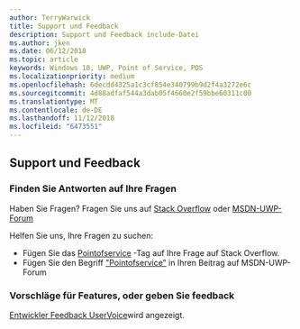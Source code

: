 ```yaml
---
author: TerryWarwick
title: Support und Feedback
description: Support und Feedback include-Datei
ms.author: jken
ms.date: 06/12/2018
ms.topic: article
keywords: Windows 10, UWP, Point of Service, POS
ms.localizationpriority: medium
ms.openlocfilehash: 6decdd4325a1c3cf854e340799b9d2f4a3272e6c
ms.sourcegitcommit: 4d88adfaf544a3dab05f4660e2f59bbe60311c00
ms.translationtype: MT
ms.contentlocale: de-DE
ms.lasthandoff: 11/12/2018
ms.locfileid: "6473551"
---
```

## <a name="support-and-feedback"></a>Support und Feedback

### <a name="find-answers-to-your-questions"></a>Finden Sie Antworten auf Ihre Fragen

Haben Sie Fragen? Fragen Sie uns auf [Stack Overflow](https://aka.ms/pos-stackoverflow) oder [MSDN-UWP-Forum](https://aka.ms/pos-msdn-uwpforum)

Helfen Sie uns, Ihre Fragen zu suchen:
- Fügen Sie das [Pointofservice](https://aka.ms/pos-stackoverflow) -Tag auf Ihre Frage auf Stack Overflow. 
- Fügen Sie den Begriff ["Pointofservice"](https://aka.ms/pos-msdn-uwpforum) in Ihren Beitrag auf MSDN-UWP-Forum

### <a name="make-feature-suggestions-or-give-feedback"></a>Vorschläge für Features, oder geben Sie feedback
[Entwickler Feedback UserVoice](https://wpdev.uservoice.com/forums/110705-universal-windows-platform?category_id=202594)wird angezeigt.